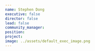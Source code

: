 ```yaml
---
name: Stephen Dong
executive: false
director: false
lead: false
community_manager:   
position:  
project:  
image: ../assets/default_exec_image.png
---
```

